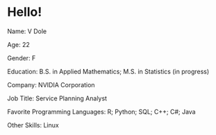 # Hello!

Name: V Dole

Age: 22

Gender: F

Education: B.S. in Applied Mathematics; M.S. in Statistics (in progress)

Company: NVIDIA Corporation

Job Title: Service Planning Analyst

Favorite Programming Languages: R; Python; SQL; C++; C#; Java

Other Skills: Linux
